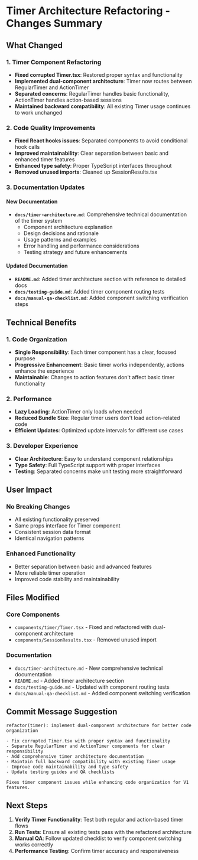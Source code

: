 # Timer Architecture Refactoring - Changes Summary

## What Changed

### 1. Timer Component Refactoring
- **Fixed corrupted Timer.tsx**: Restored proper syntax and functionality
- **Implemented dual-component architecture**: Timer now routes between RegularTimer and ActionTimer
- **Separated concerns**: RegularTimer handles basic functionality, ActionTimer handles action-based sessions
- **Maintained backward compatibility**: All existing Timer usage continues to work unchanged

### 2. Code Quality Improvements
- **Fixed React hooks issues**: Separated components to avoid conditional hook calls
- **Improved maintainability**: Clear separation between basic and enhanced timer features
- **Enhanced type safety**: Proper TypeScript interfaces throughout
- **Removed unused imports**: Cleaned up SessionResults.tsx

### 3. Documentation Updates

#### New Documentation
- **`docs/timer-architecture.md`**: Comprehensive technical documentation of the timer system
  - Component architecture explanation
  - Design decisions and rationale
  - Usage patterns and examples
  - Error handling and performance considerations
  - Testing strategy and future enhancements

#### Updated Documentation
- **`README.md`**: Added timer architecture section with reference to detailed docs
- **`docs/testing-guide.md`**: Added timer component routing tests
- **`docs/manual-qa-checklist.md`**: Added component switching verification steps

## Technical Benefits

### 1. Code Organization
- **Single Responsibility**: Each timer component has a clear, focused purpose
- **Progressive Enhancement**: Basic timer works independently, actions enhance the experience
- **Maintainable**: Changes to action features don't affect basic timer functionality

### 2. Performance
- **Lazy Loading**: ActionTimer only loads when needed
- **Reduced Bundle Size**: Regular timer users don't load action-related code
- **Efficient Updates**: Optimized update intervals for different use cases

### 3. Developer Experience
- **Clear Architecture**: Easy to understand component relationships
- **Type Safety**: Full TypeScript support with proper interfaces
- **Testing**: Separated concerns make unit testing more straightforward

## User Impact

### No Breaking Changes
- All existing functionality preserved
- Same props interface for Timer component
- Consistent session data format
- Identical navigation patterns

### Enhanced Functionality
- Better separation between basic and advanced features
- More reliable timer operation
- Improved code stability and maintainability

## Files Modified

### Core Components
- `components/timer/Timer.tsx` - Fixed and refactored with dual-component architecture
- `components/SessionResults.tsx` - Removed unused import

### Documentation
- `docs/timer-architecture.md` - New comprehensive technical documentation
- `README.md` - Added timer architecture section
- `docs/testing-guide.md` - Updated with component routing tests
- `docs/manual-qa-checklist.md` - Added component switching verification

## Commit Message Suggestion

```
refactor(timer): implement dual-component architecture for better code organization

- Fix corrupted Timer.tsx with proper syntax and functionality
- Separate RegularTimer and ActionTimer components for clear responsibility
- Add comprehensive timer architecture documentation
- Maintain full backward compatibility with existing Timer usage
- Improve code maintainability and type safety
- Update testing guides and QA checklists

Fixes timer component issues while enhancing code organization for V1 features.
```

## Next Steps

1. **Verify Timer Functionality**: Test both regular and action-based timer flows
2. **Run Tests**: Ensure all existing tests pass with the refactored architecture
3. **Manual QA**: Follow updated checklist to verify component switching works correctly
4. **Performance Testing**: Confirm timer accuracy and responsiveness